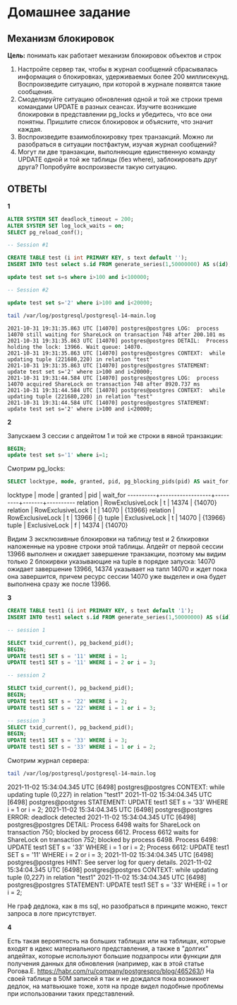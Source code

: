 # Домашнее задание
## Механизм блокировок

**Цель:**
понимать как работает механизм блокировок объектов и строк

1. Настройте сервер так, чтобы в журнал сообщений сбрасывалась информация о блокировках, удерживаемых более 200 миллисекунд. Воспроизведите ситуацию, при которой в журнале появятся такие сообщения.
2. Смоделируйте ситуацию обновления одной и той же строки тремя командами UPDATE в разных сеансах. Изучите возникшие блокировки в представлении pg_locks и убедитесь, что все они понятны. Пришлите список блокировок и объясните, что значит каждая.
3. Воспроизведите взаимоблокировку трех транзакций. Можно ли разобраться в ситуации постфактум, изучая журнал сообщений?
4. Могут ли две транзакции, выполняющие единственную команду UPDATE одной и той же таблицы (без where), заблокировать друг друга?
Попробуйте воспроизвести такую ситуацию.


## ОТВЕТЫ ##

**1**

```sql
ALTER SYSTEM SET deadlock_timeout = 200;
ALTER SYSTEM SET log_lock_waits = on;
SELECT pg_reload_conf();
```

```sql
-- Session #1

CREATE TABLE test (i int PRIMARY KEY, s text default '');
INSERT INTO test select s.id FROM generate_series(1,50000000) AS s(id);

update test set s=s where i>100 and i<100000;

-- Session #2

update test set s='2' where i>100 and i<20000;
```

```bash
tail /var/log/postgresql/postgresql-14-main.log
```

```text
2021-10-31 19:31:35.863 UTC [14070] postgres@postgres LOG:  process 14070 still waiting for ShareLock on transaction 748 after 200.101 ms
2021-10-31 19:31:35.863 UTC [14070] postgres@postgres DETAIL:  Process holding the lock: 13966. Wait queue: 14070.
2021-10-31 19:31:35.863 UTC [14070] postgres@postgres CONTEXT:  while updating tuple (221680,220) in relation "test"
2021-10-31 19:31:35.863 UTC [14070] postgres@postgres STATEMENT:  update test set s='2' where i>100 and i<20000;
2021-10-31 19:31:44.584 UTC [14070] postgres@postgres LOG:  process 14070 acquired ShareLock on transaction 748 after 8920.737 ms
2021-10-31 19:31:44.584 UTC [14070] postgres@postgres CONTEXT:  while updating tuple (221680,220) in relation "test"
2021-10-31 19:31:44.584 UTC [14070] postgres@postgres STATEMENT:  update test set s='2' where i>100 and i<20000;
```

**2**

Запускаем 3 сессии с апдейтом 1 и той же строки в явной транзакции: 

```sql
BEGIN;
update test set s='1' where i=1;
```

Смотрим pg_locks:

```sql
SELECT locktype, mode, granted, pid, pg_blocking_pids(pid) AS wait_for, relation FROM pg_locks WHERE relation = 'test'::regclass;
```

 locktype |       mode       | granted |  pid  | wait_for
----------+------------------+---------+-------+----------
 relation | RowExclusiveLock | t       | 14374 | {14070}
 relation | RowExclusiveLock | t       | 14070 | {13966}
 relation | RowExclusiveLock | t       | 13966 | {}
 tuple    | ExclusiveLock    | t       | 14070 | {13966}
 tuple    | ExclusiveLock    | f       | 14374 | {14070}
 
Видим 3 эксклюзивные блокировки на таблицу test и 2 блкировки наложенные на уровне строки этой таблицы. Апдейт от первой сессии 13966 выполнен и ожидает завершение транзакции, поэтому мы видим только 2 блокирвки указывающие на tuple в порядке запуска: 14070 ожидает завершение 13966, 14374 указывает на тапл 14070 и ждет пока она завершится, причем ресурс сессии 14070 уже выделен и она будет выполнена сразу же после 13966.

**3**
```sql
CREATE TABLE test1 (i int PRIMARY KEY, s text default '1');
INSERT INTO test1 select s.id FROM generate_series(1,50000000) AS s(id);

-- session 1

SELECT txid_current(), pg_backend_pid();
BEGIN;
UPDATE test1 SET s = '11' WHERE i = 1;
UPDATE test1 SET s = '11' WHERE i = 2 or i = 3;

-- session 2

SELECT txid_current(), pg_backend_pid();
BEGIN;
UPDATE test1 SET s = '22' WHERE i = 2;
UPDATE test1 SET s = '22' WHERE i = 1 or i = 3;

-- session 3
SELECT txid_current(), pg_backend_pid();
BEGIN;
UPDATE test1 SET s = '33' WHERE i = 3;
UPDATE test1 SET s = '33' WHERE i = 1 or i = 2;
```

Смотрим журнал сервера:

```bash
tail /var/log/postgresql/postgresql-14-main.log
```

2021-11-02 15:34:04.345 UTC [6498] postgres@postgres CONTEXT:  while updating tuple (0,227) in relation "test1"
2021-11-02 15:34:04.345 UTC [6498] postgres@postgres STATEMENT:  UPDATE test1 SET s = '33' WHERE i = 1 or i = 2;
2021-11-02 15:34:04.345 UTC [6498] postgres@postgres ERROR:  deadlock detected
2021-11-02 15:34:04.345 UTC [6498] postgres@postgres DETAIL:  Process 6498 waits for ShareLock on transaction 750; blocked by process 6612.
        Process 6612 waits for ShareLock on transaction 752; blocked by process 6498.
        Process 6498: UPDATE test1 SET s = '33' WHERE i = 1 or i = 2;
        Process 6612: UPDATE test1 SET s = '11' WHERE i = 2 or i = 3;
2021-11-02 15:34:04.345 UTC [6498] postgres@postgres HINT:  See server log for query details.
2021-11-02 15:34:04.345 UTC [6498] postgres@postgres CONTEXT:  while updating tuple (0,227) in relation "test1"
2021-11-02 15:34:04.345 UTC [6498] postgres@postgres STATEMENT:  UPDATE test1 SET s = '33' WHERE i = 1 or i = 2;

Не граф дедлока, как в ms sql, но разобраться в принципе можно, текст запроса в логе присутствует.

**4**

Есть такая вероятность на больших таблицах или на таблицах, которые входят в идекс материального представления, а также в "долгих" апдейтах, которые используют большие подзапросы или функции для получения данных для обновления (например, как в этой статье Рогова.Е. 
https://habr.com/ru/company/postgrespro/blog/465263/) На своей таблице в 50M записей я так и не дождался пока возникнет дедлок, на матвьюшке тоже, хотя на проде видел подобные проблемы при использовании таких представлений.
